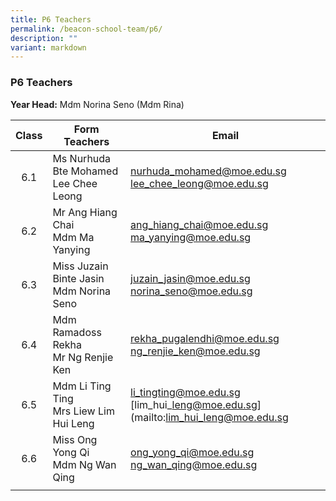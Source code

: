 ```yaml
---
title: P6 Teachers
permalink: /beacon-school-team/p6/
description: ""
variant: markdown
---
```

### P6 Teachers

**Year Head:** Mdm Norina Seno (Mdm Rina)

| **Class** | **Form Teachers** | **Email** |
|:---:|---|---|
| 6.1 | Ms Nurhuda Bte Mohamed  <br>Lee Chee Leong | [nurhuda\_mohamed@moe.edu.sg](mailto:nurhuda_mohamed@moe.edu.sg)  <br>[lee_chee_leong@moe.edu.sg](mailto:lee_chee_leong@moe.edu.sg)  |
| 6.2 | Mr Ang Hiang Chai  <br>Mdm Ma Yanying | [ang\_hiang\_chai@moe.edu.sg](mailto:ang_hiang_chai@moe.edu.sg)   <br>[ma\_yanying@moe.edu.sg](mailto:ma_yanying@moe.edu.sg)   |
| 6.3 | Miss Juzain Binte Jasin  <br>Mdm Norina Seno | [juzain\_jasin@moe.edu.sg](mailto:juzain_jasin@moe.edu.sg)  <br>[norina\_seno@moe.edu.sg](mailto:norina_seno@moe.edu.sg)   |
| 6.4 | Mdm Ramadoss Rekha  <br>Mr Ng Renjie Ken | [rekha\_pugalendhi@moe.edu.sg](mailto:rekha_pugalendhi@moe.edu.sg)   <br>[ng\_renjie\_ken@moe.edu.sg](mailto:ng_renjie_ken@moe.edu.sg)   |
| 6.5 | Mdm Li Ting Ting  <br>Mrs Liew Lim Hui Leng | [li\_tingting@moe.edu.sg](mailto:li_tingting@moe.edu.sg)   <br>[lim\_hui\_leng@moe.edu.sg](mailto:lim_hui_leng@moe.edu.sg  |
| 6.6 | Miss Ong Yong Qi  <br>Mdm Ng Wan Qing | [ong\_yong\_qi@moe.edu.sg](mailto:long_yong_qi@moe.edu.sg)<br>[ng\_wan\_qing@moe.edu.sg](mailto:ng_wan_qing@moe.edu.sg) |
|  |  |  |